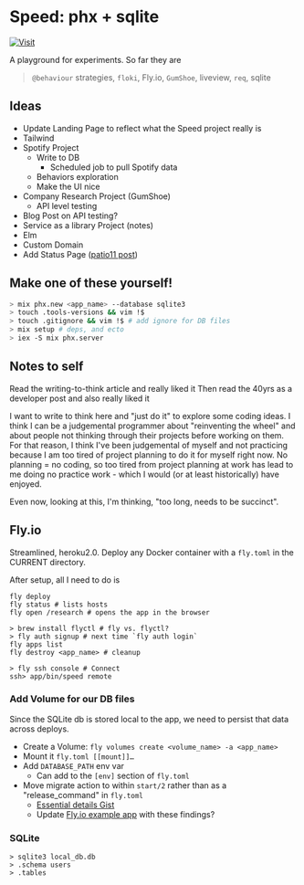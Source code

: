 # Speed: phx + sqlite

[![Visit](https://img.shields.io/website?down_color=red&down_message=offline&up_color=green&up_message=online&url=https%3A%2F%2Flively-sunset-9810.fly.dev%2Fresearch)](https://lively-sunset-9810.fly.dev)

A playground for experiments. So far they are

> `@behaviour` strategies, `floki`, Fly.io, `GumShoe`, liveview, `req`, sqlite

## Ideas

- Update Landing Page to reflect what the Speed project really is
- Tailwind
- Spotify Project
  - Write to DB
    - Scheduled job to pull Spotify data
  - Behaviors exploration
  - Make the UI nice
- Company Research Project (GumShoe)
  - API level testing
- Blog Post on API testing?
- Service as a library Project (notes)
- Elm
- Custom Domain
- Add Status Page ([patio11 post](https://www.kalzumeus.com/2010/04/20/building-highly-reliable-websites-for-small-companies/))

## Make one of these yourself!

```bash
> mix phx.new <app_name> --database sqlite3
> touch .tools-versions && vim !$
> touch .gitignore && vim !$ # add ignore for DB files
> mix setup # deps, and ecto
> iex -S mix phx.server
```

## Notes to self

Read the writing-to-think article and really liked it
Then read the 40yrs as a developer post and also really liked it

I want to write to think here and "just do it" to explore some coding ideas. I think I can be a judgemental programmer about "reinventing the wheel" and about people not thinking through their projects before working on them. For that reason, I think I've been judgemental of myself and not practicing because I am too tired of project planning to do it for myself right now. No planning = no coding, so too tired from project planning at work has lead to me doing no practice work - which I would (or at least historically) have enjoyed.

Even now, looking at this, I'm thinking, "too long, needs to be succinct".

## Fly.io

Streamlined, heroku2.0.
Deploy any Docker container with a `fly.toml` in the CURRENT directory.

After setup, all I need to do is

```
fly deploy
fly status # lists hosts
fly open /research # opens the app in the browser
```

```
> brew install flyctl # fly vs. flyctl?
> fly auth signup # next time `fly auth login`
fly apps list
fly destroy <app_name> # cleanup

> fly ssh console # Connect
ssh> app/bin/speed remote
```

### Add Volume for our DB files

Since the SQLite db is stored local to the app, we need to persist that data across deploys.

- Create a Volume: `fly volumes create <volume_name> -a <app_name>`
- Mount it `fly.toml [[mount]]…`
- Add `DATABASE_PATH` env var
  - Can add to the `[env]` section of `fly.toml`
- Move migrate action to within `start/2` rather than as a "release_command" in `fly.toml`
  - [Essential details Gist](https://gist.github.com/mcrumm/98059439c673be7e0484589162a54a01)
  - Update [Fly.io example app](https://github.com/fly-apps/hello_elixir_sqlite) with these findings?

### SQLite

```
> sqlite3 local_db.db
> .schema users
> .tables
```
